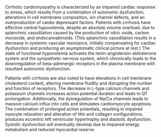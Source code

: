 Cirrhotic cardiomyopathy is characterized by an impaired cardiac response to stress, which results from a combination of autonomic dysfunction, alterations in cell membrane composition, ion channel defects, and an overproduction of cardio depressant factors. Patients with cirrhosis have effective central hypovolemia, despite an absolute volume overload, due to splanchnic vasodilation caused by the production of nitric oxide, carbon monoxide, and endocannabinoids. (This splanchnic vasodilation results in a decrease in systemic vascular resistance, initially compensating for cardiac dysfunction and producing an asymptomatic clinical picture at rest.) The state of functional hypovolemia activates the renin-angiotensin-aldosterone system and the sympathetic nervous system, which chronically leads to the downregulation of beta-adrenergic receptors in the plasma membrane with resultant autonomic dysfunction.

Patients with cirrhosis are also noted to have elevations in cell membrane cholesterol content, altering membrane fluidity and disrupting the number and function of receptors. The decrease in L-type calcium channels and potassium channels increases action potential duration and leads to QT prolongation. Additionally, the dysregulation of Na/Ca channels leads to massive calcium influx into cells and stimulates cardiomyocyte apoptosis. The combination of prolonged action potentials, resulting in impaired myocyte relaxation and alteration of titin and collagen configurations, produces eccentric left ventricular hypertrophy and diastolic dysfunction. Systolic dysfunction will eventually develop due to impaired energy metabolism and reduced myocardial reserve.